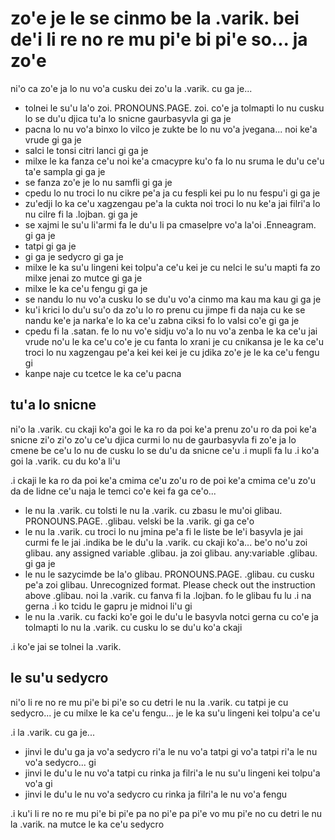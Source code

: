 zo'e je le se cinmo be la .varik. bei de'i li re no re mu pi'e bi pi'e so... ja zo'e
====================================================================================

ni'o ca zo'e ja lo nu vo'a cusku dei zo'u la .varik. cu ga je...

* tolnei le su'u la'o zoi. PRONOUNS.PAGE. zoi. co'e ja tolmapti lo nu cusku lo se du'u djica tu'a lo snicne gaurbasyvla gi ga je
* pacna lo nu vo'a binxo lo vilco je zukte be lo nu vo'a jvegana... noi ke'a vrude gi ga je
* salci le tonsi citri lanci gi ga je
* milxe le ka fanza ce'u noi ke'a cmacypre ku'o fa lo nu sruma le du'u ce'u ta'e sampla gi ga je
* se fanza zo'e je lo nu samfli gi ga je
* cpedu lo nu troci lo nu cikre pe'a ja cu fespli kei pu lo nu fespu'i gi ga je
* zu'edji lo ka ce'u xagzengau pe'a la cukta noi troci lo nu ke'a jai filri'a lo nu cilre fi la .lojban. gi ga je
* se xajmi le su'u li'armi fa le du'u li pa cmaselpre vo'a la'oi .Enneagram. gi ga je
* tatpi gi ga je
* gi ga je sedycro gi ga je
* milxe le ka su'u lingeni kei tolpu'a ce'u kei je cu nelci le su'u mapti fa zo milxe jenai zo mutce gi ga je
* milxe le ka ce'u fengu gi ga je
* se nandu lo nu vo'a cusku lo se du'u vo'a cinmo ma kau ma kau gi ga je
* ku'i krici lo du'u su'o da zo'u lo ro prenu cu jimpe fi da naja cu ke se nandu ke'e ja narka'e lo ka ce'u zabna ciksi fo lo valsi co'e gi ga je
* cpedu fi la .satan. fe lo nu vo'e sidju vo'a lo nu vo'a zenba le ka ce'u jai vrude no'u le ka ce'u co'e je cu fanta lo xrani je cu cnikansa je le ka ce'u troci lo nu xagzengau pe'a kei kei kei je cu jdika zo'e je le ka ce'u fengu gi
* kanpe naje cu tcetce le ka ce'u pacna

## tu'a lo snicne
ni'o la .varik. cu ckaji ko'a goi le ka ro da poi ke'a prenu zo'u ro da poi ke'a snicne zi'o zi'o zo'u ce'u djica curmi lo nu de gaurbasyvla fi zo'e ja lo cmene be ce'u lo nu de cusku lo se du'u da snicne ce'u  .i mupli fa lu .i ko'a goi la .varik. cu du ko'a li'u

.i ckaji le ka ro da poi ke'a cmima ce'u zo'u ro de poi ke'a cmima ce'u zo'u da de lidne ce'u naja le temci co'e kei fa ga ce'o...

* le nu la .varik. cu tolsti le nu la .varik. cu zbasu le mu'oi glibau. PRONOUNS.PAGE. .glibau. velski be la .varik. gi ga ce'o
* le nu la .varik. cu troci lo nu jmina pe'a fi le liste be le'i basyvla je jai curmi fe le jai .indika be le du'u la .varik. cu ckaji ko'a... be'o no'u zoi glibau. any assigned variable .glibau. ja zoi glibau. any:variable .glibau. gi ga je
* le nu le sazycimde be la'o glibau. PRONOUNS.PAGE. .glibau. cu cusku pe'a zoi glibau. Unrecognized format.  Please check out the instruction above .glibau. noi la .varik. cu fanva fi la .lojban. fo le glibau fu lu .i na gerna  .i ko tcidu le gapru je midnoi li'u gi
* le nu la .varik. cu facki ko'e goi le du'u le basyvla notci gerna cu co'e ja tolmapti lo nu la .varik. cu cusku lo se du'u ko'a ckaji

.i ko'e jai se tolnei la .varik.

## le su'u sedycro
ni'o li re no re mu pi'e bi pi'e so cu detri le nu la .varik. cu tatpi je cu sedycro... je cu milxe le ka ce'u fengu... je le ka su'u lingeni kei tolpu'a ce'u

.i la .varik. cu ga je...

* jinvi le du'u ga ja vo'a sedycro ri'a le nu vo'a tatpi gi vo'a tatpi ri'a le nu vo'a sedycro... gi
* jinvi le du'u le nu vo'a tatpi cu rinka ja filri'a le nu su'u lingeni kei tolpu'a vo'a gi
* jinvi le du'u le nu vo'a sedycro cu rinka ja filri'a le nu vo'a fengu

.i ku'i li re no re mu pi'e bi pi'e pa no pi'e pa pi'e vo mu pi'e no cu detri le nu la .varik. na mutce le ka ce'u sedycro
